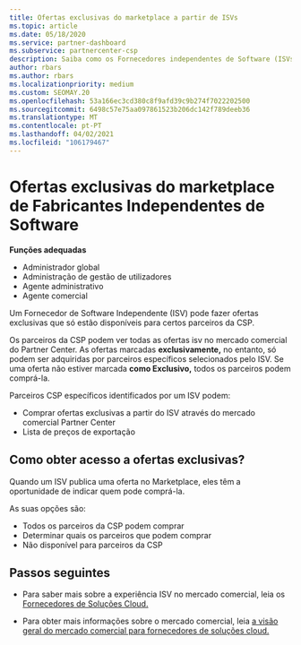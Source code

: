 ```yaml
---
title: Ofertas exclusivas do marketplace a partir de ISVs
ms.topic: article
ms.date: 05/18/2020
ms.service: partner-dashboard
ms.subservice: partnercenter-csp
description: Saiba como os Fornecedores independentes de Software (ISVs) tornam certas ofertas exclusivas e apenas disponíveis para parceiros CSP específicos.
author: rbars
ms.author: rbars
ms.localizationpriority: medium
ms.custom: SEOMAY.20
ms.openlocfilehash: 53a166ec3cd380c8f9afd39c9b274f7022202500
ms.sourcegitcommit: 6498c57e75aa097861523b206dc142f789deeb36
ms.translationtype: MT
ms.contentlocale: pt-PT
ms.lasthandoff: 04/02/2021
ms.locfileid: "106179467"
---
```

# <a name="marketplace-exclusive-offers-from-independent-software-vendors"></a>Ofertas exclusivas do marketplace de Fabricantes Independentes de Software

**Funções adequadas**

- Administrador global
- Administração de gestão de utilizadores
- Agente administrativo
- Agente comercial

Um Fornecedor de Software Independente (ISV) pode fazer ofertas exclusivas que só estão disponíveis para certos parceiros da CSP.

Os parceiros da CSP podem ver todas as ofertas isv no mercado comercial do Partner Center. As ofertas marcadas **exclusivamente,** no entanto, só podem ser adquiridas por parceiros específicos selecionados pelo ISV. Se uma oferta não estiver marcada **como Exclusivo,** todos os parceiros podem comprá-la.

Parceiros CSP específicos identificados por um ISV podem:

- Comprar ofertas exclusivas a partir do ISV através do mercado comercial Partner Center
- Lista de preços de exportação

## <a name="how-do-you-gain-access-to-exclusive-offers"></a>Como obter acesso a ofertas exclusivas?

Quando um ISV publica uma oferta no Marketplace, eles têm a oportunidade de indicar quem pode comprá-la.

As suas opções são:

- Todos os parceiros da CSP podem comprar
- Determinar quais os parceiros que podem comprar
- Não disponível para parceiros da CSP

## <a name="next-steps"></a>Passos seguintes

- Para saber mais sobre a experiência ISV no mercado comercial, leia os [Fornecedores de Soluções Cloud.](/azure/marketplace/cloud-solution-providers)

- Para obter mais informações sobre o mercado comercial, leia [a visão geral do mercado comercial para fornecedores de soluções cloud.](csp-commercial-marketplace-overview.md)